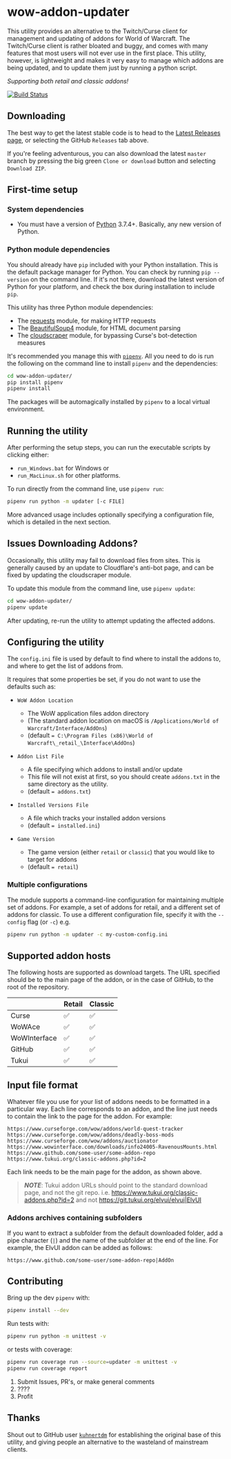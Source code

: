 # wow-addon-updater

This utility provides an alternative to the Twitch/Curse client for management and updating of addons for World of Warcraft. The Twitch/Curse client is rather bloated and buggy, and comes with many features that most users will not ever use in the first place. This utility, however, is lightweight and makes it very easy to manage which addons are being updated, and to update them just by running a python script.

_Supporting both retail and classic addons!_

[![Build Status](https://travis-ci.com/grrttedwards/wow-addon-updater.svg?branch=master)](https://travis-ci.com/grrttedwards/wow-addon-updater)

## Downloading
The best way to get the latest stable code is to head to the [Latest Releases page](https://github.com/grrttedwards/wow-addon-updater/releases/latest), or selecting the GitHub `Releases` tab above.

If you're feeling adventurous, you can also download the latest `master` branch by pressing the big green `Clone or download` button and selecting `Download ZIP`.

## First-time setup

### System dependencies
- You must have a version of [Python](https://www.python.org/) 3.7.4+.
Basically, any new version of Python.

### Python module dependencies

You should already have `pip` included with your Python installation.
This is the default package manager for Python.
You can check by running `pip --version` on the command line.
If it's not there, download the latest version of Python for your platform, and check the box during installation to include `pip`.

This utility has three Python module dependencies:

- The [requests](https://pypi.org/project/requests/) module, for making HTTP requests
- The [BeautifulSoup4](https://pypi.org/project/beautifulsoup4/) module, for HTML document parsing
- The [cloudscraper](https://pypi.org/project/cloudscraper/) module, for bypassing Curse's bot-detection measures

It's recommended you manage this with [`pipenv`](https://github.com/pypa/pipenv). All you need to do is run the following on the command line to install `pipenv` and the dependencies:

```bash
cd wow-addon-updater/
pip install pipenv
pipenv install
```

The packages will be automagically installed by `pipenv` to a local virtual environment.

## Running the utility

After performing the setup steps, you can run the executable scripts by clicking either:
 - `run_Windows.bat` for Windows or 
 - `run_MacLinux.sh` for other platforms.

To run directly from the command line, use `pipenv run`:
```bash
pipenv run python -m updater [-c FILE]
```

More advanced usage includes optionally specifying a configuration file, which is detailed in the next section.

## Issues Downloading Addons?

Occasionally, this utility may fail to download files from sites. This is generally caused by an update to Cloudflare's anti-bot page, and can be fixed by updating the cloudscraper module.

To update this module from the command line, use `pipenv update`:

```bash
cd wow-addon-updater/
pipenv update
```

After updating, re-run the utility to attempt updating the affected addons.

## Configuring the utility

The `config.ini` file is used by default to find where to install the addons to, and where to get the list of addons from.

It requires that some properties be set, if you do not want to use the defaults such as:

- `WoW Addon Location`
    - The WoW application files addon directory
    - (The standard addon location on macOS is `/Applications/World of Warcraft/Interface/AddOns`)
    - (default `= C:\Program Files (x86)\World of Warcraft\_retail_\Interface\AddOns`)

- `Addon List File`
    - A file specifying which addons to install and/or update
    - This file will not exist at first, so you should create `addons.txt` in the same directory as the utility.
    - (default `= addons.txt`)

- `Installed Versions File`
    - A file which tracks your installed addon versions
    - (default `= installed.ini`)

- `Game Version`
    - The game version (either `retail` or `classic`) that you would like to target for addons 
    - (default `= retail`)
    
### Multiple configurations
The module supports a command-line configuration for maintaining multiple set of addons. For example, a set of addons for retail, and a different set of addons for classic.
To use a different configuration file, specify it with the `--config` flag (or `-c`) e.g.

```bash
pipenv run python -m updater -c my-custom-config.ini
```

## Supported addon hosts
The following hosts are supported as download targets. The URL specified should be to the main page of the addon, or in the case of GitHub, to the root of the repository.

|               | Retail | Classic |
|---------------|--------|---------|
| Curse         | ✅      | ✅       |
| WoWAce        | ✅      | ✅       |
| WoWInterface  | ✅      | ✅       |
| GitHub        | ✅      | ✅       |
| Tukui         | ✅      | ✅       |

## Input file format

Whatever file you use for your list of addons needs to be formatted in a particular way. Each line corresponds to an addon, and the line just needs to contain the link to the page for the addon. For example:

```
https://www.curseforge.com/wow/addons/world-quest-tracker
https://www.curseforge.com/wow/addons/deadly-boss-mods
https://www.curseforge.com/wow/addons/auctionator
https://www.wowinterface.com/downloads/info24005-RavenousMounts.html
https://www.github.com/some-user/some-addon-repo
https://www.tukui.org/classic-addons.php?id=2
```

Each link needs to be the main page for the addon, as shown above.

>**_NOTE_**: Tukui addon URLs should point to the standard download page, and not the git repo.
>i.e. https://www.tukui.org/classic-addons.php?id=2 and not https://git.tukui.org/elvui/elvui|ElvUI

### Addons archives containing subfolders
If you want to extract a subfolder from the default downloaded folder, add a pipe character (`|`) and the name of the subfolder at the end of the line. For example, the ElvUI addon can be added as follows:

```
https://www.github.com/some-user/some-addon-repo|AddOn
```

## Contributing
Bring up the dev `pipenv` with:
```bash
pipenv install --dev
```

Run tests with:
```bash
pipenv run python -m unittest -v
```

or tests with coverage:
```bash
pipenv run coverage run --source=updater -m unittest -v
pipenv run coverage report
```

1. Submit Issues, PR's, or make general comments
1. ????
1. Profit

## Thanks
Shout out to GitHub user [`kuhnertdm`](https://github.com/kuhnertdm) for establishing the original base of this utility, and giving people an alternative to the wasteland of mainstream clients.
